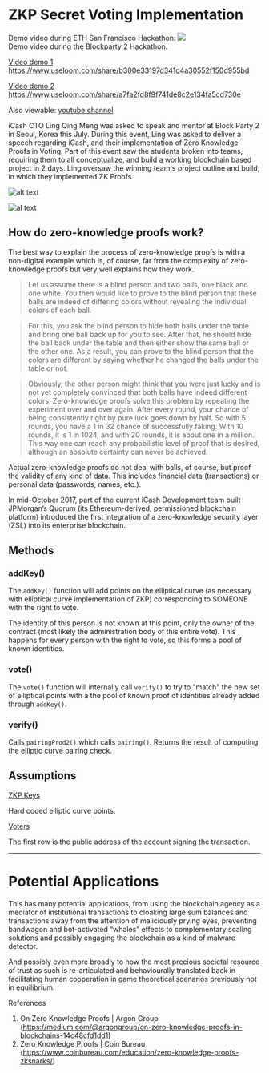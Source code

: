 # ZKP Secret Voting Implementation

Demo video during ETH San Francisco Hackathon: [![](https://i.imgur.com/yDX48Vi.png)](https://www.youtube.com/watch?v=5sXDem_YUw0&t=287s)   
Demo video during the Blockparty 2 Hackathon.  

[Video demo 1](https://www.useloom.com/share/b300e33197d341d4a30552f150d955bd)    
https://www.useloom.com/share/b300e33197d341d4a30552f150d955bd
  
[Video demo 2](https://www.useloom.com/share/a7fa2fd8f9f741de8c2e134fa5cd730e)  
https://www.useloom.com/share/a7fa2fd8f9f741de8c2e134fa5cd730e    
  
Also viewable: [youtube channel](https://youtu.be/PGgE1TQl9Kk)  
  
iCash CTO Ling Qing Meng was asked to speak and mentor at Block Party 2 in Seoul, Korea this July. During this event, Ling was asked to deliver a speech regarding iCash, and their implementation of Zero Knowledge Proofs in Voting. Part of this event saw the students broken into teams, requiring them to all conceptualize, and build a working blockchain based project in 2 days. Ling oversaw the winning team's project outline and build, in which they implemented ZK Proofs. 

![alt text](https://i.imgur.com/doxOtL3.jpg) 

![al text](https://i.imgur.com/2tcOAql.jpg)


## How do zero-knowledge proofs work?
The best way to explain the process of zero-knowledge proofs is with a non-digital example which is, of course, far from the complexity of zero-knowledge proofs but very well explains how they work.

> Let us assume there is a blind person and two balls, one black and one white. You then would like to prove to the blind person that these balls are indeed of differing colors without revealing the individual colors of each ball.


> For this, you ask the blind person to hide both balls under the table and bring one ball back up for you to see. After that, he should hide the ball back under the table and then either show the same ball or the other one. As a result, you can prove to the blind person that the colors are different by saying whether he changed the balls under the table or not.

> Obviously, the other person might think that you were just lucky and is not yet completely convinced that both balls have indeed different colors. Zero-knowledge proofs solve this problem by repeating the experiment over and over again. After every round, your chance of being consistently right by pure luck goes down by half. So with 5 rounds, you have a 1 in 32 chance of successfully faking. With 10 rounds, it is 1 in 1024, and with 20 rounds, it is about one in a million. This way one can reach any probabilistic level of proof that is desired, although an absolute certainty can never be achieved.

Actual zero-knowledge proofs do not deal with balls, of course, but proof the validity of any kind of data. This includes financial data (transactions) or personal data (passwords, names, etc.).

In mid-October 2017, part of the current iCash Development team built JPMorgan’s Quorum (its Ethereum-derived, permissioned blockchain platform) introduced the first integration of a zero-knowledge security layer (ZSL) into its enterprise blockchain.

## Methods

### addKey() 

The `addKey()` function will add points on the elliptical curve (as necessary with elliptical curve implementation of ZKP) corresponding to SOMEONE with the right to vote.  
  
The identity of this person is not known at this point, only the owner of the contract (most likely the administration body of this entire vote). This happens for every person with the right to vote, so this forms a pool of known identities.  
  
### vote()  

The `vote()` function will internally call `verify()` to try to "match" the new set of elliptical points with a the pool of known proof of identities already added through `addKey()`.   

### verify()

Calls `pairingProd2()` which calls `pairing()`. Returns the result of computing the elliptic curve pairing check.  

## Assumptions  

[ZKP Keys](https://github.com/icash-io/secret-voting/blob/master/zkp-keys)   

Hard coded elliptic curve points.    
  
[Voters](https://github.com/icash-io/secret-voting/blob/master/voters.txt)  
  
The first row is the public address of the account signing the transaction.  


---


# Potential Applications

This has many potential applications, from using the blockchain agency as a mediator of institutional transactions to cloaking large sum balances and transactions away from the attention of maliciously prying eyes, preventing bandwagon and bot-activated “whales” effects to complementary scaling solutions and possibly engaging the blockchain as a kind of malware detector.

And possibly even more broadly to how the most precious societal resource of trust as such is re-articulated and behaviourally translated back in facilitating human cooperation in game theoretical scenarios previously not in equilibrium.


References
1. On Zero Knowledge Proofs | Argon Group (https://medium.com/@argongroup/on-zero-knowledge-proofs-in-blockchains-14c48cfd1dd1) 
2. Zero Knowledge Proofs | Coin Bureau (https://www.coinbureau.com/education/zero-knowledge-proofs-zksnarks/)
